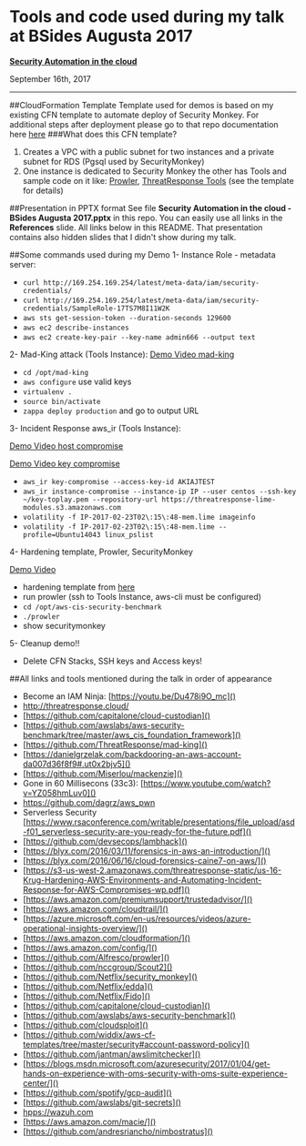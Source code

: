 Tools and code used during my talk at BSides Augusta 2017
========

[__Security Automation in the cloud__](http://bsidesaugusta.org)

September 16th, 2017

------
##CloudFormation Template
Template used for demos is based on my existing CFN template to automate deploy of Security Monkey. For additional steps after deployment please go to that repo documentation here [here](https://github.com/toniblyx/security_monkey_cloudformation)
###What does this CFN template?
1. Creates a VPC with a public subnet for two instances and a private subnet for RDS (Pgsql used by SecurityMonkey)
2. One instance is dedicated to Security Monkey the other has Tools and sample code on it like: [Prowler](https://github.com/Alfresco/prowler), [ThreatResponse Tools](https://github.com/ThreatResponse) (see the template for details)

##Presentation in PPTX format
See file __Security Automation in the cloud - BSides Augusta 2017.pptx__ in this repo. You can easily use all links in the __References__ slide. All links below in this README. That presentation contains also hidden slides that I didn't show during my talk. 

##Some commands used during my Demo
1- Instance Role - metadata server:

* ```curl http://169.254.169.254/latest/meta-data/iam/security-credentials/```
* ```curl http://169.254.169.254/latest/meta-data/iam/security-credentials/SampleRole-17TS7M8I11W2K```
* ```aws sts get-session-token --duration-seconds 129600```
* ```aws ec2 describe-instances```
* ```aws ec2 create-key-pair --key-name admin666 --output text```


2- Mad-King attack (Tools Instance): 
[Demo Video mad-king](https://www.youtube.com/watch?v=9Jp9nGhpS0w) 

* ```cd /opt/mad-king```
* ```aws configure``` use valid keys 
* ```virtualenv .```
* ```source bin/activate```
* ```zappa deploy production``` and go to output URL

3- Incident Response aws_ir (Tools Instance): 

[Demo Video host compromise](https://www.youtube.com/watch?v=_UezvE0OGaA)

[Demo Video key compromise](https://www.youtube.com/watch?v=-OY0L4BMyLY)


* ```aws_ir key-compromise --access-key-id AKIAJTEST```
* ```aws_ir instance-compromise --instance-ip IP --user centos --ssh-key ~/key-toplay.pem --repository-url https://threatresponse-lime-modules.s3.amazonaws.com```
* ```volatility -f IP-2017-02-23T02\:15\:48-mem.lime imageinfo```
* ```volatility -f IP-2017-02-23T02\:15\:48-mem.lime --profile=Ubuntu14043 linux_pslist```

4- Hardening template, Prowler, SecurityMonkey 

[Demo Video](https://www.youtube.com/watch?v=xeAfXc9rIwU)

* hardening template from [here](https://github.com/awslabs/aws-security-benchmark/tree/master/aws_cis_foundation_framework)
* run prowler (ssh to Tools Instance, aws-cli must be configured)
* ```cd /opt/aws-cis-security-benchmark```
* ```./prowler```
* show securitymonkey


5- Cleanup demo!!

* Delete CFN Stacks, SSH keys and Access keys!

##All links and tools mentioned during the talk in order of appearance 

* Become an IAM Ninja: [https://youtu.be/Du478i9O_mc]() 
* [http://threatresponse.cloud/ ]()
* [https://github.com/capitalone/cloud-custodian]()
* [https://github.com/awslabs/aws-security-benchmark/tree/master/aws_cis_foundation_framework]()
* [https://github.com/ThreatResponse/mad-king]() * [https://danielgrzelak.com/backdooring-an-aws-account-da007d36f8f9#.ut0x2bjv5]()* [https://github.com/Miserlou/mackenzie]() 
* Gone in 60 Millisecons (33c3): [https://www.youtube.com/watch?v=YZ058hmLuv0]()* [https://github.com/dagrz/aws_pwn ]()* Serverless Security [https://www.rsaconference.com/writable/presentations/file_upload/asd-f01_serverless-security-are-you-ready-for-the-future.pdf]()
* [https://github.com/devsecops/lambhack]() * [https://blyx.com/2016/03/11/forensics-in-aws-an-introduction/]()
* [https://blyx.com/2016/06/16/cloud-forensics-caine7-on-aws/]()* [https://s3-us-west-2.amazonaws.com/threatresponse-static/us-16-Krug-Hardening-AWS-Environments-and-Automating-Incident-Response-for-AWS-Compromises-wp.pdf]() 
* [https://aws.amazon.com/premiumsupport/trustedadvisor/]()
* [https://aws.amazon.com/cloudtrail/]()
* [https://azure.microsoft.com/en-us/resources/videos/azure-operational-insights-overview/]()
* [https://aws.amazon.com/cloudformation/]()
* [https://aws.amazon.com/config/]()
* [https://github.com/Alfresco/prowler]() 
* [https://github.com/nccgroup/Scout2]()
* [https://github.com/Netflix/security_monkey]()
* [https://github.com/Netflix/edda]()
* [https://github.com/Netflix/Fido]()
* [https://github.com/capitalone/cloud-custodian]()
* [https://github.com/awslabs/aws-security-benchmark]()
* [https://github.com/cloudsploit]()
* [https://github.com/widdix/aws-cf-templates/tree/master/security#account-password-policy]()
* [https://github.com/jantman/awslimitchecker]()
* [https://blogs.msdn.microsoft.com/azuresecurity/2017/01/04/get-hands-on-experience-with-oms-security-with-oms-suite-experience-center/]()
* [https://github.com/spotify/gcp-audit]()
* [https://github.com/awslabs/git-secrets]()
* [hpps://wazuh.com]()
* [https://aws.amazon.com/macie/]()
* [https://github.com/andresriancho/nimbostratus]()

